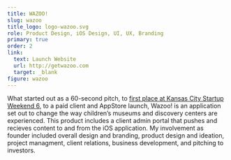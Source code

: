```yaml
---
title: WAZOO!
slug: wazoo
title_logo: logo-wazoo.svg
role: Product Design, iOS Design, UI, UX, Branding
primary: true
order: 2
link:
  text: Launch Website
  url: http://getwazoo.com
  target: _blank
figure: wazoo
---
```


What started out as a 60-second pitch, to [first place at Kansas City Startup Weekend 6](http://siliconprairienews.com/2012/11/zoo-app-wazoo-takes-top-prize-at-startup-weekend-kansas-city/), to a paid client and AppStore launch, Wazoo! is an application set out to change the way children’s museums and discovery centers are experienced. This product includes a client admin portal that pushes and recieves content to and from the iOS application. My involvement as founder included overall design and branding, product design and ideation, project managment, client relations, business development, and pitching to investors.